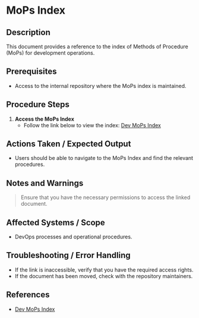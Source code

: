 # MoPs Index

## Description
This document provides a reference to the index of Methods of Procedure (MoPs) for development operations.

## Prerequisites
- Access to the internal repository where the MoPs index is maintained.

## Procedure Steps
1. **Access the MoPs Index**
   - Follow the link below to view the index:
     [Dev MoPs Index](https://metis.ghi.com/obss/bigdata/abc/devops/devops-projects/-/blob/master/MoPs_index.md)

## Actions Taken / Expected Output
- Users should be able to navigate to the MoPs Index and find the relevant procedures.

## Notes and Warnings
> Ensure that you have the necessary permissions to access the linked document.

## Affected Systems / Scope
- DevOps processes and operational procedures.

## Troubleshooting / Error Handling
- If the link is inaccessible, verify that you have the required access rights.
- If the document has been moved, check with the repository maintainers.

## References
- [Dev MoPs Index](https://metis.ghi.com/obss/bigdata/abc/devops/devops-projects/-/blob/master/MoPs_index.md)

